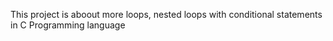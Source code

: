 This project is aboout more loops, nested loops with conditional statements in C Programming language
